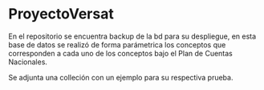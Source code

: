 # ProyectoVersat

En el repositorio se encuentra backup de la bd para su despliegue, en esta base de datos se realizó de forma parámetrica los conceptos que corresponden a cada uno de los conceptos bajo el Plan de Cuentas Nacionales.

Se adjunta una colleción con un ejemplo para su respectiva prueba.
